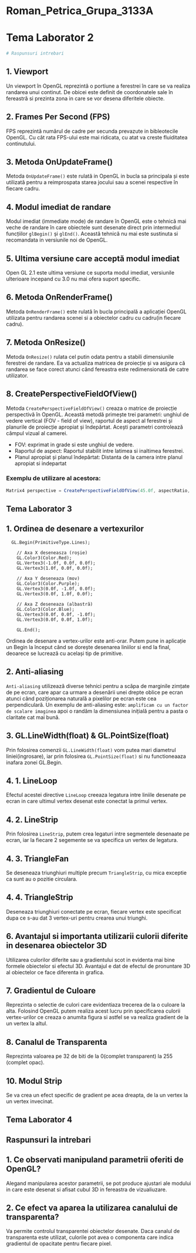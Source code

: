 # Roman_Petrica_Grupa_3133A
# Tema Laborator 2  
```bash
# Raspunsuri intrebari
```


## 1. Viewport
Un viewport în OpenGL reprezintă o portiune a ferestrei în care se va realiza randarea unui continut. De obicei este definit de coordonatele sale în fereastră si prezinta zona in care se vor desena diferitele obiecte.

## 2. Frames Per Second (FPS)
FPS reprezintă numărul de cadre per secunda prevazute in bibleotecile OpenGL. Cu cât rata FPS-ului este mai ridicata, cu atat va creste fluiditatea continutului.

## 3. Metoda OnUpdateFrame()
Metoda `OnUpdateFrame()` este rulată in OpenGL in bucla sa principala și este utilizată pentru a reimprospata starea jocului sau a scenei respective în fiecare cadru.

## 4. Modul imediat de randare
Modul imediat (immediate mode) de randare în OpenGL este o tehnică mai veche de randare în care obiectele sunt desenate direct prin intermediul funcțiilor `glBegin()` și `glEnd()`. Această tehnică nu mai este sustinuta si recomandata in versiunile noi de OpenGL.

## 5. Ultima versiune care acceptă modul imediat
Open GL 2.1 este ultima versiune ce suporta modul imediat, versiunile ulterioare incepand cu 3.0 nu mai ofera suport specific.

## 6. Metoda OnRenderFrame()
Metoda `OnRenderFrame()` este rulată în bucla principală a aplicației OpenGL utilizata pentru randarea scenei si a obiectelor cadru cu cadru(in fiecare cadru).

## 7. Metoda OnResize()
Metoda `OnResize()` rulata cel putin odata pentru a stabili dimensiunile ferestrei de randare. Ea va actualiza matricea de proiecție și va asigura că randarea se face corect atunci când fereastra este redimensionată de catre utilizator.

## 8. CreatePerspectiveFieldOfView()
Metoda `CreatePerspectiveFieldOfView()` creaza o matrice de proiecție perspectivă în OpenGL. Această metodă primește trei parametri: unghiul de vedere vertical (FOV - field of view), raportul de aspect al ferestrei și planurile de proiecție apropiat și îndepărtat. Acești parametri controlează câmpul vizual al camerei.

- FOV: exprimat in grade si este unghiul de vedere.
- Raportul de aspect: Raportul stabilit intre latimea si inaltimea ferestrei.
- Planul apropiat și planul îndepărtat: Distanta de la camera intre planul apropiat si indepartat

### Exemplu de utilizare al acestora:
```c#
Matrix4 perspective = CreatePerspectiveFieldOfView(45.0f, aspectRatio, 0.1f, 100.0f);
```

## Tema Laborator 3

## 1. Ordinea de desenare a vertexurilor
```
  GL.Begin(PrimitiveType.Lines);

    // Axa X deseneasza (roșie)
    GL.Color3(Color.Red);
    GL.Vertex3(-1.0f, 0.0f, 0.0f);
    GL.Vertex3(1.0f, 0.0f, 0.0f);

    // Axa Y deseneaza (mov)
    GL.Color3(Color.Purple);
    GL.Vertex3(0.0f, -1.0f, 0.0f);
    GL.Vertex3(0.0f, 1.0f, 0.0f);

    // Axa Z deseneaza (albastră)
    GL.Color3(Color.Blue);
    GL.Vertex3(0.0f, 0.0f, -1.0f);
    GL.Vertex3(0.0f, 0.0f, 1.0f);

    GL.End();
```
Ordinea de desenare a vertex-urilor este anti-orar. Putem pune in aplicație un Begin la început când se dorește desenarea liniilor si end la final, deoarece se lucrează cu același tip de primitive.

## 2. Anti-aliasing
`Anti-aliasing` utilizează diverse tehnici pentru a scăpa de marginile zimțate de pe ecran, care apar ca urmare a desenării unei drepte oblice pe ecran atunci când  poziționarea naturală a pixelilor pe ecran este cea  perpendiculară.
Un exemplu de anti-aliasing este: `amplificam cu un factor de scalare imaginea` apoi o randăm la dimensiunea inițială  pentru a pasta o claritate cat mai bună.

## 3. GL.LineWidth(float) & GL.PointSize(float)
Prin folosirea comenzii `GL.LineWidth(float)` vom putea mari diametrul liniei(ingrosare), iar prin folosirea `GL.PointSize(float)` si nu functioneaaza inafara zonei GL.Begin.

## 4. 1. LineLoop
Efectul  acestei directive `LineLoop` creeaza legatura intre liniile desenate pe ecran in care ultimul vertex desenat este conectat la primul vertex.

## 4. 2. LineStrip
Prin folosirea `LineStrip`, putem crea legaturi intre segmentele desenaate pe ecran, iar la fiecare 2 segemente se va specifica un vertex de legatura.

## 4. 3. TriangleFan
Se deseneaza triunghiuri multiple precum `TriangleStrip`, cu mica exceptie ca sunt au o pozitie circulara.

## 4. 4. TriangleStrip
Deseneaza triunghiuri conectate pe ecran, fiecare vertex este specificat dupa ce s-au dat 3 vertex-uri pentru crearea unui triunghi.

## 6. Avantajul si importanta utilizarii culorii diferite in desenarea obiectelor 3D
Utilizarea culorilor diferite sau a gradientului scot in evidenta mai bine formele obiectelor si efectul 3D. Avantajul e dat de efectul de pronuntare 3D al obiectelor ce face diferenta in grafica.

## 7. Gradientul de Culoare
Reprezinta o selectie de culori care evidentiaza trecerea de la o culoare la alta. Folosind OpenGL putem realiza acest lucru prin specificarea culorii vertex-urilor ce creaza o anumita figura si astfel se va realiza gradient de la un vertex la altul.

## 8. Canalul de Transparenta
Reprezinta valoarea pe 32 de biti de la 0(complet transparent) la 255 (complet opac).

## 10. Modul Strip
Se va crea un efect specific de gradient pe acea dreapta, de la un vertex la un vertex invecinat.


## Tema Laborator 4
## Raspunsuri la intrebari

## 1. Ce observati manipuland parametrii oferiti de OpenGL?
Alegand manipularea acestor parametrii, se pot produce ajustari ale modului in care este desenat si afisat cubul 3D in fereastra de vizualiuzare.

## 2. Ce efect va aparea la utilizarea canalului de transparenta?
Va permite controlul transparentei obiectelor desenate. Daca canalul de transparenta este utilizat, culorile pot avea o componenta care indica gradientul de opacitate pentru fiecare pixel.


